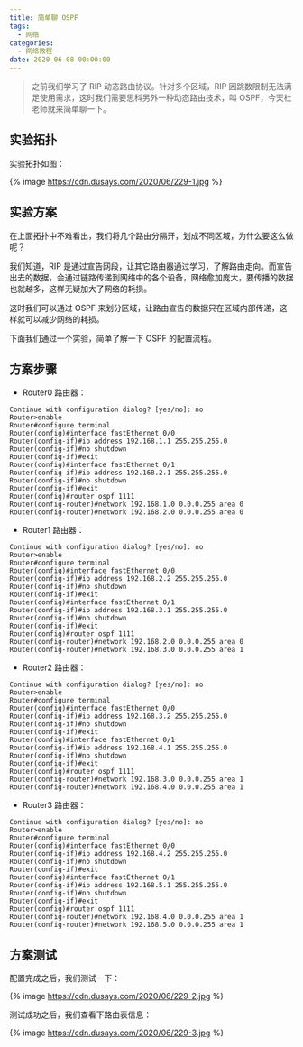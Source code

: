 ```yaml
---
title: 简单聊 OSPF
tags:
  - 网络
categories:
  - 网络教程
date: 2020-06-08 00:00:00
---
```


> 之前我们学习了 RIP 动态路由协议。针对多个区域，RIP 因跳数限制无法满足使用需求，这时我们需要思科另外一种动态路由技术，叫 OSPF，今天杜老师就来简单聊一下。

<!-- more -->

## 实验拓扑

实验拓扑如图：

{% image https://cdn.dusays.com/2020/06/229-1.jpg %}

## 实验方案

在上面拓扑中不难看出，我们将几个路由分隔开，划成不同区域，为什么要这么做呢？

我们知道，RIP 是通过宣告网段，让其它路由器通过学习，了解路由走向。而宣告出去的数据，会通过链路传递到网络中的各个设备，网络愈加庞大，要传播的数据也就越多，这样无疑加大了网络的耗损。

这时我们可以通过 OSPF 来划分区域，让路由宣告的数据只在区域内部传递，这样就可以减少网络的耗损。

下面我们通过一个实验，简单了解一下 OSPF 的配置流程。

## 方案步骤

* Router0 路由器：

```
Continue with configuration dialog? [yes/no]: no
Router>enable
Router#configure terminal
Router(config)#interface fastEthernet 0/0
Router(config-if)#ip address 192.168.1.1 255.255.255.0
Router(config-if)#no shutdown
Router(config-if)#exit
Router(config)#interface fastEthernet 0/1
Router(config-if)#ip address 192.168.2.1 255.255.255.0
Router(config-if)#no shutdown
Router(config-if)#exit
Router(config)#router ospf 1111
Router(config-router)#network 192.168.1.0 0.0.0.255 area 0
Router(config-router)#network 192.168.2.0 0.0.0.255 area 0
```

* Router1 路由器：

```
Continue with configuration dialog? [yes/no]: no
Router>enable
Router#configure terminal
Router(config)#interface fastEthernet 0/0
Router(config-if)#ip address 192.168.2.2 255.255.255.0
Router(config-if)#no shutdown
Router(config-if)#exit
Router(config)#interface fastEthernet 0/1
Router(config-if)#ip address 192.168.3.1 255.255.255.0
Router(config-if)#no shutdown
Router(config-if)#exit
Router(config)#router ospf 1111
Router(config-router)#network 192.168.2.0 0.0.0.255 area 0
Router(config-router)#network 192.168.3.0 0.0.0.255 area 1
```

* Router2 路由器：

```
Continue with configuration dialog? [yes/no]: no
Router>enable
Router#configure terminal
Router(config)#interface fastEthernet 0/0
Router(config-if)#ip address 192.168.3.2 255.255.255.0
Router(config-if)#no shutdown
Router(config-if)#exit
Router(config)#interface fastEthernet 0/1
Router(config-if)#ip address 192.168.4.1 255.255.255.0
Router(config-if)#no shutdown
Router(config-if)#exit
Router(config)#router ospf 1111
Router(config-router)#network 192.168.3.0 0.0.0.255 area 1
Router(config-router)#network 192.168.4.0 0.0.0.255 area 1
```

* Router3 路由器：

```
Continue with configuration dialog? [yes/no]: no
Router>enable
Router#configure terminal
Router(config)#interface fastEthernet 0/0
Router(config-if)#ip address 192.168.4.2 255.255.255.0
Router(config-if)#no shutdown
Router(config-if)#exit
Router(config)#interface fastEthernet 0/1
Router(config-if)#ip address 192.168.5.1 255.255.255.0
Router(config-if)#no shutdown
Router(config-if)#exit
Router(config)#router ospf 1111
Router(config-router)#network 192.168.4.0 0.0.0.255 area 1
Router(config-router)#network 192.168.5.0 0.0.0.255 area 1
```

## 方案测试

配置完成之后，我们测试一下：

{% image https://cdn.dusays.com/2020/06/229-2.jpg %}

测试成功之后，我们查看下路由表信息：

{% image https://cdn.dusays.com/2020/06/229-3.jpg %}
